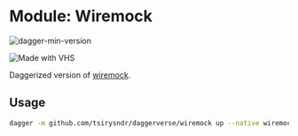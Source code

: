 # Module: Wiremock

![dagger-min-version](https://img.shields.io/badge/dagger%20version-v0.9.7-green)

![Made with VHS](https://vhs.charm.sh/vhs-6BTjj33l03wujRrlsQjCpt.gif)

Daggerized version of [wiremock](https://wiremock.org/).

## Usage

```sh
dagger -m github.com/tsirysndr/daggerverse/wiremock up --native wiremock --mappings ./mappings
```
